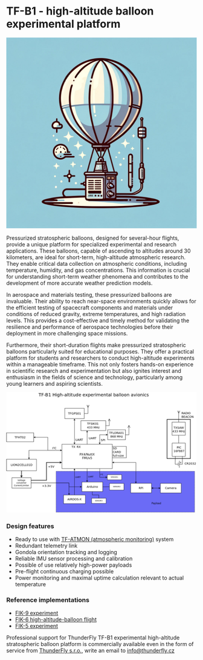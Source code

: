 # TF-B1 - high-altitude balloon experimental platform

![Experimental high-altitude balloon illustration](doc/img/platform_illustration.png)

Pressurized stratospheric balloons, designed for several-hour flights, provide a unique platform for specialized experimental and research applications. These balloons, capable of ascending to altitudes around 30 kilometers, are ideal for short-term, high-altitude atmospheric research. They enable critical data collection on atmospheric conditions, including temperature, humidity, and gas concentrations. This information is crucial for understanding short-term weather phenomena and contributes to the development of more accurate weather prediction models.

In aerospace and materials testing, these pressurized balloons are invaluable. Their ability to reach near-space environments quickly allows for the efficient testing of spacecraft components and materials under conditions of reduced gravity, extreme temperatures, and high radiation levels. This provides a cost-effective and timely method for validating the resilience and performance of aerospace technologies before their deployment in more challenging space missions.

Furthermore, their short-duration flights make pressurized stratospheric balloons particularly suited for educational purposes. They offer a practical platform for students and researchers to conduct high-altitude experiments within a manageable timeframe. This not only fosters hands-on experience in scientific research and experimentation but also ignites interest and enthusiasm in the fields of science and technology, particularly among young learners and aspiring scientists.

![Block diagram](doc/img/block_schematics.png)

### Design features

  * Ready to use with  [TF-ATMON (atmospheric monitoring)](https://www.thunderfly.cz/tf-atmon.html) system
  * Redundant telemetry link
  * Gondola orientation tracking and logging
  * Reliable IMU sensor processing and calibration
  * Possible of use relatively high-power payloads
  * Pre-flight continuous charging possible
  * Power monitoring and maximal uptime calculation relevant to actual temperature

### Reference implementations

  * [FIK-9 experiment](https://github.com/ODZ-UJF-AV-CR/FIK-9)
  * [FIK-6 high-altitude-balloon flight](https://github.com/ODZ-UJF-AV-CR/FIK-6)
  * [FIK-5 experiment](https://github.com/ODZ-UJF-AV-CR/FIK-5)

Professional support for ThunderFly TF-B1 experimental high-altitude stratospheric balloon platform is commercially available even in the form of service from [ThunderFly s.r.o.](https://www.thunderfly.cz/), write an email to info@thunderfly.cz
